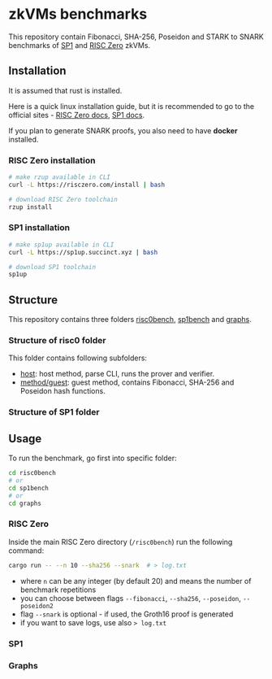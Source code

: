 # zkVMs benchmarks

This repository contain Fibonacci, SHA-256, Poseidon and STARK to SNARK benchmarks of [SP1](https://succinct.xyz/) and [RISC Zero](https://risczero.com/) zkVMs.

## Installation

It is assumed that rust is installed.

Here is a quick linux installation guide, but it is recommended to go to the official sites - [RISC Zero docs](https://dev.risczero.com/api/), [SP1 docs](https://docs.succinct.xyz/docs/sp1/introduction).

If you plan to generate SNARK proofs, you also need to have **docker** installed.

### RISC Zero installation

```bash
# make rzup available in CLI
curl -L https://risczero.com/install | bash

# download RISC Zero toolchain
rzup install
```


### SP1 installation

```bash
# make sp1up available in CLI
curl -L https://sp1up.succinct.xyz | bash

# download SP1 toolchain
sp1up
```

## Structure

This repository contains three folders [risc0bench](risc0bench), [sp1bench](sp1bench) and [graphs](graphs).

### Structure of risc0 folder

This folder contains following subfolders:
- [host](risc0bench/host/): host method, parse CLI, runs the prover and verifier.
- [method/guest](risc0bench/methods/guest/): guest method, contains Fibonacci, SHA-256 and Poseidon hash functions.


### Structure of SP1 folder



## Usage

To run the benchmark, go first into specific folder:
```bash
cd risc0bench 
# or
cd sp1bench 
# or
cd graphs
```

### RISC Zero

Inside the main RISC Zero directory (`/risc0bench`) run the following command:

```bash
cargo run -- --n 10 --sha256 --snark  # > log.txt
```
- where `n` can be any integer (by default 20) and means the number of benchmark repetitions
- you can choose between flags `--fibonacci`, `--sha256`, `--poseidon`, `--poseidon2`
- flag `--snark` is optional - if used, the Groth16 proof is generated
- if you want to save logs, use also `> log.txt`


### SP1

### Graphs